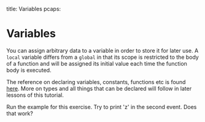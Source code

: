 title: Variables
pcaps:

Variables
===========

You can assign arbitrary data to a variable in order to store it for later use.
A `local` variable differs from a `global` in that its 
scope is restricted to the body of a function 
and will be assigned its initial 
value each time the function body is executed. 

The reference on declaring variables, constants, functions etc is found 
[here](https://docs.zeek.org/en/current/script-reference/statements.html).
More on types and all things that can be declared will follow in later lessons of this
tutorial.

Run the example for this exercise. Try to print 'z' in the second event. Does that work?

